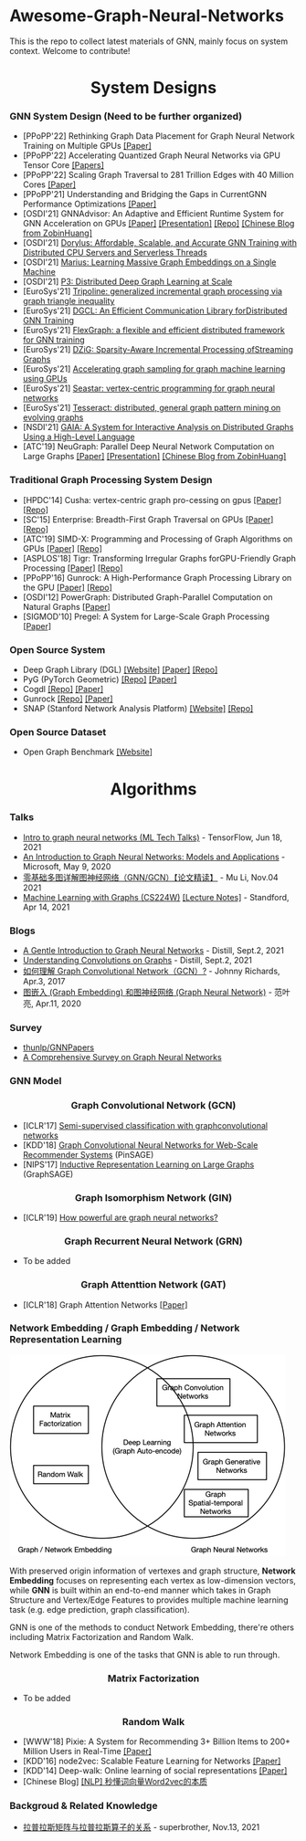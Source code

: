 # Awesome-Graph-Neural-Networks
This is the repo to collect latest materials of GNN, mainly focus on system context. Welcome to contribute!

<div align="center"><h1>System Designs</h1></div>

### GNN System Design (Need to be further organized) 
* [PPoPP'22] Rethinking Graph Data Placement for Graph Neural Network Training on Multiple GPUs [[Paper]](https://ppopp22.sigplan.org/details/PPoPP-2022-main-conference/37/POSTER-Rethinking-Graph-Data-Placement-for-Graph-Neural-Network-Training-on-Multiple)
* [PPoPP'22] Accelerating Quantized Graph Neural Networks via GPU Tensor Core [[Papers]](https://ppopp22.sigplan.org/details/PPoPP-2022-main-conference/10/QGTC-Accelerating-Quantized-Graph-Neural-Networks-via-GPU-Tensor-Core)
* [PPoPP'22] Scaling Graph Traversal to 281 Trillion Edges with 40 Million Cores [[Paper]](https://ppopp22.sigplan.org/details/PPoPP-2022-main-conference/5/Scaling-Graph-Traversal-to-281-Trillion-Edges-with-40-Million-Cores)
* [PPoPP'21] Understanding and Bridging the Gaps in CurrentGNN Performance Optimizations [[Paper]](https://dl.acm.org/doi/10.1145/3437801.3441585)
* [OSDI'21] GNNAdvisor: An Adaptive and Efficient Runtime System for GNN Acceleration on GPUs [[Paper]](https://www.usenix.org/conference/osdi21/presentation/wang-yuke) [[Presentation]](https://www.youtube.com/watch?v=K8Q7Dgko0Gs) [[Repo]](https://github.com/YukeWang96/OSDI21_AE) [[Chinese Blog from ZobinHuang]](https://zobinhuang.github.io/sec_learning/Tech_Cloud_Network/Graph_Neural_Network_System_OSDI_21_GNNAdvisor/index.html)
* [OSDI'21] [Dorylus: Affordable, Scalable, and Accurate GNN Training with Distributed CPU Servers and Serverless Threads](https://www.usenix.org/conference/osdi21/presentation/thorpe)
* [OSDI'21] [Marius: Learning Massive Graph Embeddings on a Single Machine](https://www.usenix.org/conference/osdi21/presentation/mohoney)
* [OSDI'21] [P3: Distributed Deep Graph Learning at Scale](https://www.usenix.org/conference/osdi21/presentation/gandhi)
* [EuroSys'21] [Tripoline: generalized incremental graph processing via graph triangle inequality](https://dl.acm.org/doi/10.1145/3447786.3456226)
* [EuroSys'21] [DGCL: An Efficient Communication Library forDistributed GNN Training](https://dl.acm.org/doi/abs/10.1145/3447786.3456233)
* [EuroSys'21] [FlexGraph: a flexible and efficient distributed framework for GNN training](https://dl.acm.org/doi/10.1145/3447786.3456229)
* [EuroSys'21] [DZiG: Sparsity-Aware Incremental Processing ofStreaming Graphs](https://dl.acm.org/doi/10.1145/3447786.3456230)
* [EuroSys'21] [Accelerating graph sampling for graph machine learning using GPUs](https://dl.acm.org/doi/10.1145/3447786.3456244)
* [EuroSys'21] [Seastar: vertex-centric programming for graph neural networks](https://dl.acm.org/doi/10.1145/3447786.3456247)
* [EuroSys'21] [Tesseract: distributed, general graph pattern mining on evolving graphs](https://dl.acm.org/doi/10.1145/3447786.3456253)
* [NSDI'21] [GAIA: A System for Interactive Analysis on Distributed Graphs Using a High-Level Language](https://www.usenix.org/conference/nsdi21/presentation/qian-zhengping)
* [ATC'19] NeuGraph: Parallel Deep Neural Network Computation on Large Graphs [[Paper]](https://www.usenix.org/conference/atc19/presentation/ma) [[Presentation]](https://www.youtube.com/watch?v=avAiAy6VX4M) [[Chinese Blog from ZobinHuang]](https://zobinhuang.github.io/sec_learning/Tech_Cloud_Network/Graph_Neural_Network_System_ATC_19_NeuGraph/index.html)

### Traditional Graph Processing System Design
* [HPDC'14] Cusha:  vertex-centric graph pro-cessing on gpus [[Paper]](https://dl.acm.org/doi/pdf/10.1145/2600212.2600227) [[Repo]](https://github.com/farkhor/CuSha)
* [SC'15] Enterprise: Breadth-First Graph Traversal on GPUs  [[Paper]](https://dl.acm.org/doi/pdf/10.1145/2807591.2807594) [[Repo]](https://github.com/iHeartGraph/Enterprise)
* [ATC'19] SIMD-X: Programming and Processing of Graph Algorithms on GPUs [[Paper]](https://www.usenix.org/system/files/atc19-liu-hang.pdf) [[Repo]](https://github.com/asherliu/simd-x)
* [ASPLOS'18] Tigr: Transforming Irregular Graphs forGPU-Friendly Graph Processing [[Paper]](https://dl.acm.org/doi/pdf/10.1145/3296957.3173180) [[Repo]](https://github.com/AutomataLab/Tigr)
* [PPoPP'16] Gunrock: A High-Performance Graph Processing Library on the GPU [[Paper]](https://dl.acm.org/doi/abs/10.1145/2851141.2851145) [[Repo]](https://github.com/gunrock/gunrock)
* [OSDI'12] PowerGraph: Distributed Graph-Parallel Computation on Natural Graphs [[Paper]](https://www.usenix.org/conference/osdi12/technical-sessions/presentation/gonzalez)
* [SIGMOD'10] Pregel: A System for Large-Scale Graph Processing [[Paper]](https://dl.acm.org/doi/pdf/10.1145/1807167.1807184)

### Open Source System
* Deep Graph Library (DGL) [[Website]](https://www.dgl.ai/) [[Paper]](https://arxiv.org/abs/1909.01315) [[Repo]](https://github.com/dmlc/dgl)
* PyG (PyTorch Geometric) [[Repo]](https://github.com/pyg-team/pytorch_geometric) [[Paper]](https://arxiv.org/abs/1903.02428)
* Cogdl [[Repo]](https://github.com/THUDM/cogdl) [[Paper]](https://arxiv.org/pdf/2103.00959.pdf)
* Gunrock [[Repo]](https://github.com/gunrock/gunrock) [[Paper]](https://dl.acm.org/doi/abs/10.1145/2851141.2851145)
* SNAP (Stanford Network Analysis Platform) [[Website]](http://snap.stanford.edu/snap/index.html) [[Repo]](https://github.com/snap-stanford/snap)

### Open Source Dataset
* Open Graph Benchmark [[Website]](https://ogb.stanford.edu/)

<div align="center"><h1>Algorithms</h1></div>

### Talks
* [Intro to graph neural networks (ML Tech Talks)](https://www.youtube.com/watch?v=8owQBFAHw7E) - TensorFlow, Jun 18, 2021
* [An Introduction to Graph Neural Networks: Models and Applications](https://www.youtube.com/watch?v=zCEYiCxrL_0) - Microsoft, May 9, 2020
* [零基础多图详解图神经网络（GNN/GCN）【论文精读】](https://www.bilibili.com/video/BV1iT4y1d7zP/) - Mu Li, Nov.04 2021
* [Machine Learning with Graphs (CS224W)](https://www.youtube.com/watch?v=JAB_plj2rbA&list=PLoROMvodv4rPLKxIpqhjhPgdQy7imNkDn) [[Lecture Notes]](https://snap-stanford.github.io/cs224w-notes/) - Standford, Apr 14, 2021 

### Blogs
* [A Gentle Introduction to Graph Neural Networks](https://distill.pub/2021/gnn-intro/) - Distill, Sept.2, 2021
* [Understanding Convolutions on Graphs](https://di]still.pub/2021/understanding-gnns/) - Distill, Sept.2, 2021
* [如何理解 Graph Convolutional Network（GCN）?](https://www.zhihu.com/question/54504471) - Johnny Richards, Apr.3, 2017
* [图嵌入 (Graph Embedding) 和图神经网络 (Graph Neural Network)](https://leovan.me/cn/2020/04/graph-embedding-and-gnn) - 范叶亮, Apr.11, 2020

### Survey
* [thunlp/GNNPapers](https://github.com/thunlp/GNNPapers)
* [A Comprehensive Survey on Graph Neural Networks](https://arxiv.org/pdf/1901.00596.pdf)

### GNN Model
<div align="center"><h3>Graph Convolutional Network (GCN)</h3></div>

* [ICLR'17] [Semi-supervised classification with graphconvolutional networks](https://arxiv.org/pdf/1609.02907.pdf)
* [KDD'18] [Graph Convolutional Neural Networks for Web-Scale Recommender Systems](https://dl.acm.org/doi/abs/10.1145/3219819.3219890) (PinSAGE)
* [NIPS'17] [Inductive Representation Learning on Large Graphs](https://proceedings.neurips.cc/paper/2017/hash/5dd9db5e033da9c6fb5ba83c7a7ebea9-Abstract.html) (GraphSAGE)

<div align="center"><h3>Graph Isomorphism Network (GIN)</h3></div>

* [ICLR'19] [How powerful are graph neural networks?](https://arxiv.org/abs/1810.00826)

<div align="center"><h3>Graph Recurrent Neural Network (GRN)</h3></div>

* To be added

<div align="center"><h3>Graph Attenttion Network (GAT)</h3></div>

* [ICLR'18] Graph Attention Networks [[Paper]](https://arxiv.org/abs/1710.10903)

### Network Embedding / Graph Embedding / Network Representation Learning

![](./doc/network_embedding_gnn.png)

With preserved origin information of vertexes and graph structure, **Network Embedding** focuses on representing each vertex as low-dimension vectors, while **GNN** is built within an end-to-end manner which takes in Graph Structure and Vertex/Edge Features to provides multiple machine learning task (e.g. edge prediction, graph classification). 

GNN is one of the methods to conduct Network Embedding, there're others including Matrix Factorization and Random Walk.

Network Embedding is one of the tasks that GNN is able to run through.
 
<div align="center"><h3>Matrix Factorization</h3></div>

* To be added

<div align="center"><h3>Random Walk</h3></div>

* [WWW'18] Pixie: A System for Recommending 3+ Billion Items to 200+ Million Users in Real-Time [[Paper]](https://dl.acm.org/doi/abs/10.1145/3178876.3186183)
* [KDD'16] node2vec: Scalable Feature Learning for Networks [[Paper]](https://dl.acm.org/doi/abs/10.1145/2939672.2939754)
* [KDD'14] Deep-walk: Online learning of social representations [[Paper]](https://dl.acm.org/doi/abs/10.1145/2623330.2623732)
* [Chinese Blog] [[NLP] 秒懂词向量Word2vec的本质](https://zhuanlan.zhihu.com/p/26306795)

</div>

### Backgroud & Related Knowledge
* [拉普拉斯矩阵与拉普拉斯算子的关系](https://zhuanlan.zhihu.com/p/85287578) - superbrother, Nov.13, 2021
